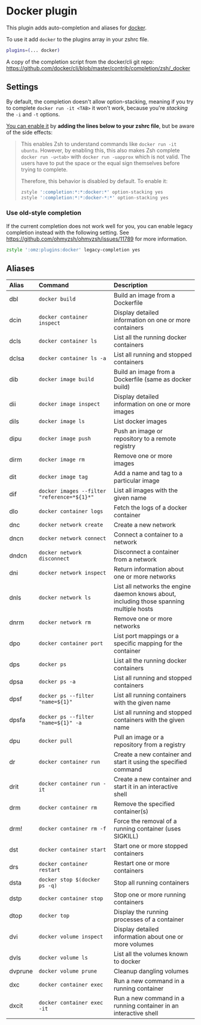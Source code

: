 # Docker plugin

This plugin adds auto-completion and aliases for [docker](https://www.docker.com/).

To use it add `docker` to the plugins array in your zshrc file.

```zsh
plugins=(... docker)
```

A copy of the completion script from the docker/cli git repo:
https://github.com/docker/cli/blob/master/contrib/completion/zsh/_docker

## Settings

By default, the completion doesn't allow option-stacking, meaning if you try to complete
`docker run -it <TAB>` it won't work, because you're _stacking_ the `-i` and `-t` options.

[You can enable it](https://github.com/docker/cli/commit/b10fb43048) by **adding the lines below to your zshrc
file**, but be aware of the side effects:

> This enables Zsh to understand commands like `docker run -it ubuntu`. However, by enabling this, this also
> makes Zsh complete `docker run -u<tab>` with `docker run -uapprox` which is not valid. The users have to put
> the space or the equal sign themselves before trying to complete.
>
> Therefore, this behavior is disabled by default. To enable it:
>
> ```sh
> zstyle ':completion:*:*:docker:*' option-stacking yes
> zstyle ':completion:*:*:docker-*:*' option-stacking yes
> ```

### Use old-style completion

If the current completion does not work well for you, you can enable legacy completion instead with the
following setting. See https://github.com/ohmyzsh/ohmyzsh/issues/11789 for more information.

```zsh
zstyle ':omz:plugins:docker' legacy-completion yes
```

## Aliases

| Alias   | Command                                     | Description                                                                              |
|:--------|:--------------------------------------------|:-----------------------------------------------------------------------------------------|
| dbl     | `docker build`                              | Build an image from a Dockerfile                                                         |
| dcin    | `docker container inspect`                  | Display detailed information on one or more containers                                   |
| dcls    | `docker container ls`                       | List all the running docker containers                                                   |
| dclsa   | `docker container ls -a`                    | List all running and stopped containers                                                  |
| dib     | `docker image build`                        | Build an image from a Dockerfile (same as docker build)                                  |
| dii     | `docker image inspect`                      | Display detailed information on one or more images                                       |
| dils    | `docker image ls`                           | List docker images                                                                       |
| dipu    | `docker image push`                         | Push an image or repository to a remote registry                                         |
| dirm    | `docker image rm`                           | Remove one or more images                                                                |
| dit     | `docker image tag`                          | Add a name and tag to a particular image                                                 |
| dif     | `docker images --filter "reference=*${1}*"` | List all images with the given name                                                      |
| dlo     | `docker container logs`                     | Fetch the logs of a docker container                                                     |
| dnc     | `docker network create`                     | Create a new network                                                                     |
| dncn    | `docker network connect`                    | Connect a container to a network                                                         |
| dndcn   | `docker network disconnect`                 | Disconnect a container from a network                                                    |
| dni     | `docker network inspect`                    | Return information about one or more networks                                            |
| dnls    | `docker network ls`                         | List all networks the engine daemon knows about, including those spanning multiple hosts |
| dnrm    | `docker network rm`                         | Remove one or more networks                                                              |
| dpo     | `docker container port`                     | List port mappings or a specific mapping for the container                               |
| dps     | `docker ps`                                 | List all the running docker containers                                                   |
| dpsa    | `docker ps -a`                              | List all running and stopped containers                                                  |
| dpsf    | `docker ps --filter "name=${1}"`            | List all running containers with the given name                                          |
| dpsfa   | `docker ps --filter "name=${1}" -a`         | List all running and stopped containers with the given name                              |
| dpu     | `docker pull`                               | Pull an image or a repository from a registry                                            |
| dr      | `docker container run`                      | Create a new container and start it using the specified command                          |
| drit    | `docker container run -it`                  | Create a new container and start it in an interactive shell                              |
| drm     | `docker container rm`                       | Remove the specified container(s)                                                        |
| drm!    | `docker container rm -f`                    | Force the removal of a running container (uses SIGKILL)                                  |
| dst     | `docker container start`                    | Start one or more stopped containers                                                     |
| drs     | `docker container restart`                  | Restart one or more containers                                                           |
| dsta    | `docker stop $(docker ps -q)`               | Stop all running containers                                                              |
| dstp    | `docker container stop`                     | Stop one or more running containers                                                      |
| dtop    | `docker top`                                | Display the running processes of a container                                             |
| dvi     | `docker volume inspect`                     | Display detailed information about one or more volumes                                   |
| dvls    | `docker volume ls`                          | List all the volumes known to docker                                                     |
| dvprune | `docker volume prune`                       | Cleanup dangling volumes                                                                 |
| dxc     | `docker container exec`                     | Run a new command in a running container                                                 |
| dxcit   | `docker container exec -it`                 | Run a new command in a running container in an interactive shell                         |
